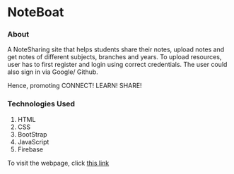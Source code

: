 # NoteBoat

### About 
A NoteSharing site that helps students share their notes, upload notes and get notes of different subjects, branches and years. 
To upload resources, user has to first register and login using correct credentials. The user could also sign in via Google/ Github.

Hence, promoting CONNECT! LEARN! SHARE!


### Technologies Used
1. HTML
2. CSS
3. BootStrap
4. JavaScript
5. Firebase

To visit the webpage, click [this link](https://int-elligence3.github.io/SummerProject/index.html)
